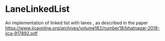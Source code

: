 # LaneLinkedList
An implementation of linked list with lanes , as described in the paper https://www.ijcaonline.org/archives/volume182/number18/bhatnagar-2018-ijca-917892.pdf
